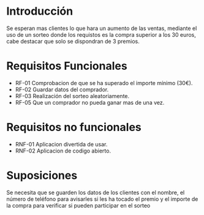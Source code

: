 # Introducción
Se esperan mas clientes lo que hara un aumento de las ventas, mediante el uso de un sorteo donde los requistos es la compra superior a los 30 euros, cabe destacar que solo se dispondran de 3 premios.
# Requisitos Funcionales
- RF-01 Comprobacion de que se ha superado el importe mínimo (30€).
- RF-02 Guardar datos del comprador.
- RF-03 Realización del sorteo aleatoriamente.
- RF-05 Que un comprador no pueda ganar mas de una vez.
# Requisitos no funcionales
- RNF-01 Aplicacion divertida de usar.
- RNF-02 Aplicacion de codigo abierto.
# Suposiciones
Se necesita que se guarden los datos de los clientes con el nombre, el número de teléfono para avisarles si les ha tocado el premio y el importe de la compra para verificar si pueden participar en el sorteo